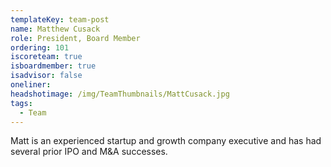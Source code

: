 ```yaml
---
templateKey: team-post
name: Matthew Cusack
role: President, Board Member
ordering: 101
iscoreteam: true
isboardmember: true
isadvisor: false
oneliner: 
headshotimage: /img/TeamThumbnails/MattCusack.jpg
tags:
  - Team
---
```

Matt is an experienced startup and growth company executive and has had several prior IPO and M&A successes.

